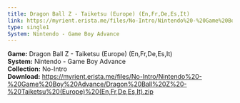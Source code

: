```yaml
---
title: Dragon Ball Z - Taiketsu (Europe) (En,Fr,De,Es,It)
link: https://myrient.erista.me/files/No-Intro/Nintendo%20-%20Game%20Boy%20Advance/Dragon%20Ball%20Z%20-%20Taiketsu%20(Europe)%20(En,Fr,De,Es,It).zip
type: single1
System: Nintendo - Game Boy Advance
---
```

<b>Game:</b> Dragon Ball Z - Taiketsu (Europe) (En,Fr,De,Es,It)<br>
<b>System:</b> Nintendo - Game Boy Advance<br>
<b>Collection:</b> No-Intro<br>
<b>Download:</b> https://myrient.erista.me/files/No-Intro/Nintendo%20-%20Game%20Boy%20Advance/Dragon%20Ball%20Z%20-%20Taiketsu%20(Europe)%20(En,Fr,De,Es,It).zip